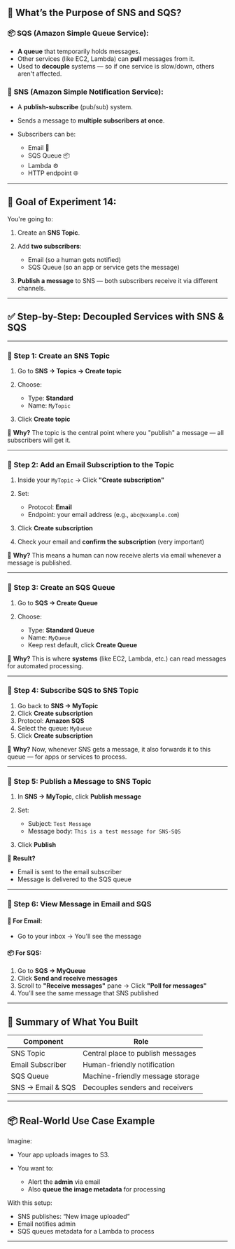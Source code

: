 ## 🧠 What’s the Purpose of SNS and SQS?

### 📦 **SQS (Amazon Simple Queue Service):**

* **A queue** that temporarily holds messages.
* Other services (like EC2, Lambda) can **pull** messages from it.
* Used to **decouple** systems — so if one service is slow/down, others aren't affected.

### 📣 **SNS (Amazon Simple Notification Service):**

* A **publish-subscribe** (pub/sub) system.
* Sends a message to **multiple subscribers at once**.
* Subscribers can be:

  * Email 📧
  * SQS Queue 📦
  * Lambda ⚙️
  * HTTP endpoint 🌐

---

## 🎯 Goal of Experiment 14:

You're going to:

1. Create an **SNS Topic**.
2. Add **two subscribers**:

   * Email (so a human gets notified)
   * SQS Queue (so an app or service gets the message)
3. **Publish a message** to SNS — both subscribers receive it via different channels.

---

## ✅ Step-by-Step: Decoupled Services with SNS & SQS

---

### 🔸 Step 1: Create an SNS Topic

1. Go to **SNS → Topics → Create topic**
2. Choose:

   * Type: **Standard**
   * Name: `MyTopic`
3. Click **Create topic**

🧠 **Why?**
The topic is the central point where you "publish" a message — all subscribers will get it.

---

### 🔸 Step 2: Add an Email Subscription to the Topic

1. Inside your `MyTopic` → Click **"Create subscription"**

2. Set:

   * Protocol: **Email**
   * Endpoint: your email address (e.g., `abc@example.com`)

3. Click **Create subscription**

4. Check your email and **confirm the subscription** (very important)

🧠 **Why?**
This means a human can now receive alerts via email whenever a message is published.

---

### 🔸 Step 3: Create an SQS Queue

1. Go to **SQS → Create Queue**
2. Choose:

   * Type: **Standard Queue**
   * Name: `MyQueue`
   * Keep rest default, click **Create Queue**

🧠 **Why?**
This is where **systems** (like EC2, Lambda, etc.) can read messages for automated processing.

---

### 🔸 Step 4: Subscribe SQS to SNS Topic

1. Go back to **SNS → MyTopic**
2. Click **Create subscription**
3. Protocol: **Amazon SQS**
4. Select the queue: `MyQueue`
5. Click **Create subscription**

🧠 **Why?**
Now, whenever SNS gets a message, it also forwards it to this queue — for apps or services to process.

---

### 🔸 Step 5: Publish a Message to SNS Topic

1. In **SNS → MyTopic**, click **Publish message**
2. Set:

   * Subject: `Test Message`
   * Message body: `This is a test message for SNS-SQS`
3. Click **Publish**

🧠 **Result?**

* Email is sent to the email subscriber
* Message is delivered to the SQS queue

---

### 🔸 Step 6: View Message in Email and SQS

#### 📧 For Email:

* Go to your inbox → You'll see the message

#### 📦 For SQS:

1. Go to **SQS → MyQueue**
2. Click **Send and receive messages**
3. Scroll to **"Receive messages"** pane → Click **"Poll for messages"**
4. You’ll see the same message that SNS published

---

## 🔁 Summary of What You Built

| Component         | Role                              |
| ----------------- | --------------------------------- |
| SNS Topic         | Central place to publish messages |
| Email Subscriber  | Human-friendly notification       |
| SQS Queue         | Machine-friendly message storage  |
| SNS → Email & SQS | Decouples senders and receivers   |

---

## 📦 Real-World Use Case Example

Imagine:

* Your app uploads images to S3.
* You want to:

  * Alert the **admin** via email
  * Also **queue the image metadata** for processing

With this setup:

* SNS publishes: “New image uploaded”
* Email notifies admin
* SQS queues metadata for a Lambda to process

---
